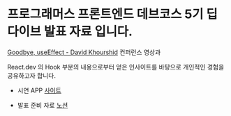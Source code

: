 # 프로그래머스 프론트엔드 데브코스 5기 딥다이브 발표 자료 입니다.

[Goodbye, useEffect - David Khourshid](https://www.youtube.com/watch?v=bGzanfKVFeU&t=1155s) 컨퍼런스 영상과

React.dev 의 Hook 부분의 내용으로부터 얻은 인사이트를 바탕으로 개인적인 경험을 공유하고자 합니다.

- 시연 APP [사이트](https://go-away-use-effect.vercel.app/)

- 발표 준비 자료 [노션](https://common-sheet-da1.notion.site/React-useEffect-1eb133b1dd35460ea86948b9ceef4b28?pvs=4)
